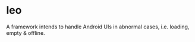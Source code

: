 # leo
A framework intends to handle Android UIs in abnormal cases, i.e. loading, empty &amp; offline.

